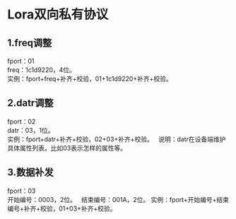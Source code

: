 # Lora双向私有协议

## 1.freq调整  
fport：01  
freq：1c1d9220，4位。   
实例：fport+freq+补齐+校验，01+1c1d9220+补齐+校验。  

## 2.datr调整   
fport：02   
datr：03，1位。   
实例：fport+datr+补齐+校验，02+03+补齐+校验。   
说明：datr在设备端维护具体属性列表。比如03表示怎样的属性等。

## 3.数据补发   
fport：03   
开始编号：0003，2位。   
结束编号：001A，2位。
实例：fport+开始编号+结束编号+补齐+校验，01+03+补齐+校验。    


